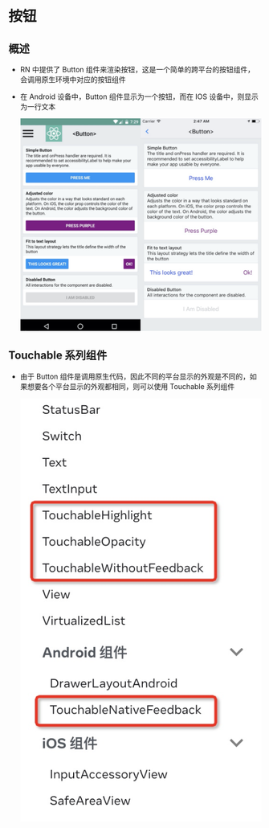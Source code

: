 # 按钮

## 概述

+  RN 中提供了 Button 组件来渲染按钮，这是一个简单的跨平台的按钮组件，会调用原生环境中对应的按钮组件

+ 在 Android 设备中，Button 组件显示为一个按钮，而在 IOS 设备中，则显示为一行文本

  ![alt text](images/按钮在安卓与ios显示区别.png)

## Touchable 系列组件

+ 由于 Button 组件是调用原生代码，因此不同的平台显示的外观是不同的，如果想要各个平台显示的外观都相同，则可以使用 Touchable 系列组件

  ![alt text](images/Touchable系列组件.png)
